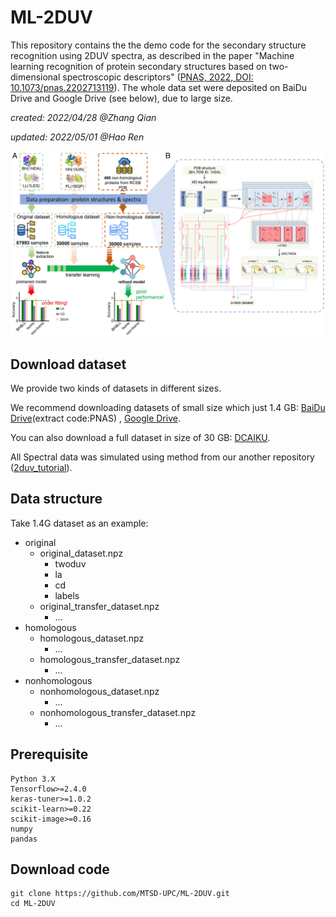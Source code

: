 # ML-2DUV

This repository contains the the demo code for the secondary structure recognition  using 2DUV spectra, as described in the paper "Machine learning recognition of protein secondary structures based on two-dimensional spectroscopic descriptors" ([PNAS, 2022, DOI: 10.1073/pnas.2202713119](https://www.pnas.org/doi/full/10.1073/pnas.2202713119)). The whole data set were deposited on BaiDu Drive and Google Drive (see below), due to large size.

*created: 2022/04/28 @Zhang Qian*

*updated: 2022/05/01 @Hao Ren*

<img src="workflow.jpg"/>

## Download dataset
We provide two kinds of datasets in different sizes.

We recommend downloading datasets of small size which just 1.4 GB: [BaiDu Drive](https://pan.baidu.com/s/1VYTjBFhtAza4Jybajdkhsw?pwd=PNAS)(extract code:PNAS) ,   [Google Drive](https://drive.google.com/file/d/1rcauC3Jwz3T-5WP-4cY9fEpp4huRxpKQ/view?usp=sharing). 

You can also download a full dataset in size of 30 GB: [DCAIKU](http://dcaiku.com:13000/).

All Spectral data was simulated using method from our another repository ([2duv_tutorial](https://github.com/MTSD-UPC/2duv_tutorial)).
## Data structure

Take 1.4G dataset as an example:

- original
  - original_dataset.npz
    - twoduv
    - la
    - cd
    - labels
  - original_transfer_dataset.npz
    - ...
 - homologous
   - homologous_dataset.npz
     - ...
   - homologous_transfer_dataset.npz
     - ...
 - nonhomologous
   - nonhomologous_dataset.npz
     - ...
   - nonhomologous_transfer_dataset.npz
     - ...


## Prerequisite
```
Python 3.X
Tensorflow>=2.4.0
keras-tuner>=1.0.2
scikit-learn>=0.22
scikit-image>=0.16
numpy
pandas
```
## Download code
```shell
git clone https://github.com/MTSD-UPC/ML-2DUV.git
cd ML-2DUV
```

